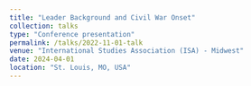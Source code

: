 ```yaml
---
title: "Leader Background and Civil War Onset"
collection: talks
type: "Conference presentation"
permalink: /talks/2022-11-01-talk
venue: "International Studies Association (ISA) - Midwest"
date: 2024-04-01
location: "St. Louis, MO, USA"
---
```

